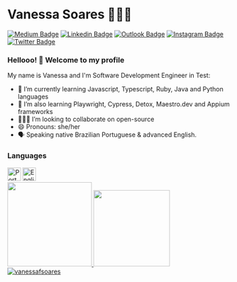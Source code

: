 # Vanessa Soares 👩🏻‍💻

[![Medium Badge](https://img.shields.io/badge/-Medium-000000?style=flat-square&labelColor=000000&logo=Medium&link=https://medium.com/@vanessafsoares/)](https://vanessafsoares.medium.com/)
[![Linkedin Badge](https://img.shields.io/badge/-LinkedIn-blue?style=flat-square&logo=Linkedin&logoColor=white&link=https://www.linkedin.com/in/vanessafsoares/)](https://www.linkedin.com/in/vanessafsoares/)
[![Outlook Badge](https://img.shields.io/badge/-Outlook-0072c6?style=flat-square&logo=microsoft&logoColor=white&link=mailto:vanessafsoares@hotmail.com)](mailto:vanessafsoares@hotmail.com)
[![Instagram Badge](https://img.shields.io/badge/-Instagram-833AB4?style=flat-square&labelColor=833AB4&logo=instagram&logoColor=white&link=https://www.instagram.com/d4rklipstick/)](https://www.instagram.com/d4rklipstick/)
[![Twitter Badge](https://img.shields.io/badge/-Twitter-1ca0f1?style=flat-square&labelColor=1ca0f1&logo=twitter&logoColor=white&link=https://twitter.com/lgdbittencourt)](https://twitter.com/d4rklipstick)

### Hellooo! 👋 Welcome to my profile

My name is Vanessa and I'm Software Development Engineer in Test:

- 📖 I’m currently learning Javascript, Typescript, Ruby, Java and Python languages
- 📖 I’m also learning Playwright, Cypress, Detox, Maestro.dev and Appium frameworks
- 👩🏻‍💻 I’m looking to collaborate on open-source
- 😄 Pronouns: she/her 
- 🗣 Speaking native Brazilian Portuguese & advanced English.

### Languages
</div>
<div style="display: inline-block">
<img src="https://img.icons8.com/color/48/000000/brazil-circular.png" height="30" width="30" title="Português"/>
<img src="https://img.icons8.com/color/48/000000/usa-circular.png" height="30" width="30" title="English"/>
</div>

<div align="left">
  <a href="https://github.com/vanessafsoares">
    <img src="https://github-profile-summary-cards.vercel.app/api/cards/profile-details?username=vanessafsoares&theme=github" height="190em" style="max-width: 100%;" />
  </a>
  <a href="https://github.com/vanessafsoares">
    <img src="http://github-profile-summary-cards.vercel.app/api/cards/stats?username=vanessafsoares&theme=github" height="172em" style="max-width: 100%;" />
</div>

<img src="https://komarev.com/ghpvc/?username=vanessafsoares" alt="vanessafsoares" />
